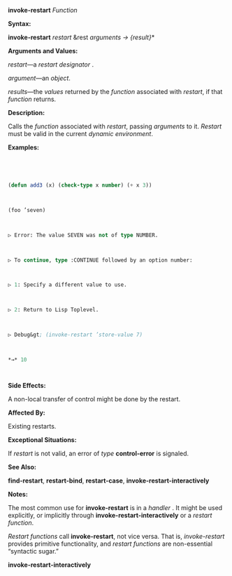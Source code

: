 **invoke-restart** *Function* 



**Syntax:** 



**invoke-restart** *restart* &amp;rest *arguments → \{result\}*\* 







 



 



**Arguments and Values:** 



*restart*—a *restart designator* . 



*argument*—an *object*. 



*results*—the *values* returned by the *function* associated with *restart*, if that *function* returns. 



**Description:** 



Calls the *function* associated with *restart*, passing *arguments* to it. *Restart* must be valid in the current *dynamic environment*. 



**Examples:**
```lisp
 



(defun add3 (x) (check-type x number) (+ x 3)) 



(foo ’seven) 



▷ Error: The value SEVEN was not of type NUMBER. 



▷ To continue, type :CONTINUE followed by an option number: 



▷ 1: Specify a different value to use. 



▷ 2: Return to Lisp Toplevel. 



▷ Debug&gt; (invoke-restart ’store-value 7) 



*→* 10 




```
**Side Effects:** 



A non-local transfer of control might be done by the restart. 



**Affected By:** 



Existing restarts. 



**Exceptional Situations:** 



If *restart* is not valid, an error of *type* **control-error** is signaled. 



**See Also:** 



**find-restart**, **restart-bind**, **restart-case**, **invoke-restart-interactively** 



**Notes:** 



The most common use for **invoke-restart** is in a *handler* . It might be used explicitly, or implicitly through **invoke-restart-interactively** or a *restart function*. 



*Restart functions* call **invoke-restart**, not vice versa. That is, *invoke-restart* provides primitive functionality, and *restart functions* are non-essential “syntactic sugar.” 







 



 



**invoke-restart-interactively** 



